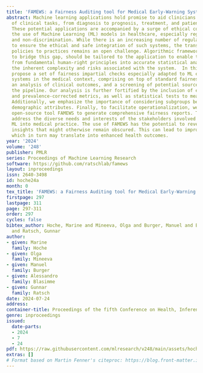 ```yaml
---
title: 'FAMEWS: a Fairness Auditing tool for Medical Early-Warning Systems'
abstract: Machine learning applications hold promise to aid clinicians in a wide range
  of clinical tasks, from diagnosis to prognosis, treatment, and patient monitoring.
  These potential applications are accompanied by a surge of ethical concerns surrounding
  the use of Machine Learning (ML) models in healthcare, especially regarding fairness
  and non-discrimination. While there is an increasing number of regulatory policies
  to ensure the ethical and safe integration of such systems, the translation from
  policies to practices remains an open challenge. Algorithmic frameworks, aiming
  to bridge this gap, should be tailored to the application to enable the translation
  from fundamental human-right principles into accurate statistical analysis, capturing
  the inherent complexity and risks associated with the system.  In this work, we
  propose a set of fairness impartial checks especially adapted to ML early-warning
  systems in the medical context, comprising on top of standard fairness metrics,
  an analysis of clinical outcomes, and a screening of potential sources of bias in
  the pipeline. Our analysis is further fortified by the inclusion of event-based
  and prevalence-corrected metrics, as well as statistical tests to measure biases.
  Additionally, we emphasize the importance of considering subgroups beyond the conventional
  demographic attributes. Finally, to facilitate operationalization, we present an
  open-source tool FAMEWS to generate comprehensive fairness reports. These reports
  address the diverse needs and interests of the stakeholders involved in integrating
  ML into medical practice. The use of FAMEWS has the potential to reveal critical
  insights that might otherwise remain obscured. This can lead to improved model design,
  which in turn may translate into enhanced health outcomes.
year: '2024'
volume: '248'
publisher: PMLR
series: Proceedings of Machine Learning Research
software: https://github.com/ratschlab/famews
layout: inproceedings
issn: 2640-3498
id: hoche24a
month: 0
tex_title: 'FAMEWS: a Fairness Auditing tool for Medical Early-Warning Systems'
firstpage: 297
lastpage: 311
page: 297-311
order: 297
cycles: false
bibtex_author: Hoche, Marine and Mineeva, Olga and Burger, Manuel and Blasimme, Alessandro
  and Ratsch, Gunnar
author:
- given: Marine
  family: Hoche
- given: Olga
  family: Mineeva
- given: Manuel
  family: Burger
- given: Alessandro
  family: Blasimme
- given: Gunnar
  family: Ratsch
date: 2024-07-24
address:
container-title: Proceedings of the fifth Conference on Health, Inference, and Learning
genre: inproceedings
issued:
  date-parts:
  - 2024
  - 7
  - 24
pdf: https://raw.githubusercontent.com/mlresearch/v248/main/assets/hoche24a/hoche24a.pdf
extras: []
# Format based on Martin Fenner's citeproc: https://blog.front-matter.io/posts/citeproc-yaml-for-bibliographies/
---
```


